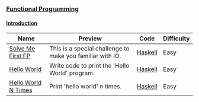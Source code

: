 ### [Functional Programming](https://www.hackerrank.com/domains/fp)

#### [Introduction](https://www.hackerrank.com/domains/fp/intro)

Name | Preview | Code | Difficulty
---- | ------- | ---- | ----------
[Solve Me First FP](https://www.hackerrank.com/challenges/fp-solve-me-first)|This is a special challenge to make you familiar with IO.|[Haskell](fp-solve-me-first.hs)|Easy
[Hello World](https://www.hackerrank.com/challenges/fp-hello-world)|Write code to print the 'Hello World' program.|[Haskell](fp-hello-world.hs)|Easy
[Hello World N Times](https://www.hackerrank.com/challenges/fp-hello-world-n-times)|Print 'hello world' n times.|[Haskell](fp-hello-world-n-times.hs)|Easy

